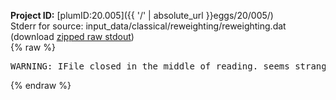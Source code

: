 **Project ID:** [plumID:20.005]({{ '/' | absolute_url }}eggs/20/005/)  
Stderr for source:  input_data/classical/reweighting/reweighting.dat   
(download [zipped raw stdout](reweighting.dat.plumed.stdout.txt.zip))  
{% raw %}
<pre>
WARNING: IFile closed in the middle of reading. seems strange!
</pre>
{% endraw %}
